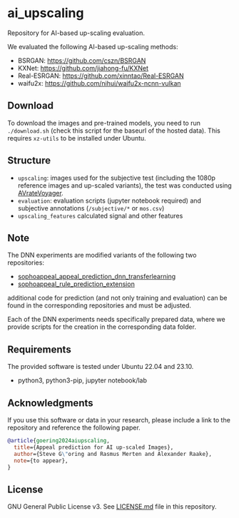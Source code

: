 # ai_upscaling
Repository for AI-based up-scaling evaluation.

We evaluated the following AI-based up-scaling methods:

* BSRGAN: https://github.com/cszn/BSRGAN
* KXNet: https://github.com/jiahong-fu/KXNet
* Real-ESRGAN: https://github.com/xinntao/Real-ESRGAN
* waifu2x: https://github.com/nihui/waifu2x-ncnn-vulkan


## Download 
To download the images and pre-trained models, you need to run `./download.sh` (check this script for the baseurl of the hosted data).
This requires `xz-utils` to be installed under Ubuntu.



## Structure

* `upscaling`: images used for the subjective test (including the 1080p reference images and up-scaled variants), the test was conducted using [AVrateVoyager](https://github.com/Telecommunication-Telemedia-Assessment/AVrateVoyager).
* `evaluation`: evaluation scripts (jupyter notebook required) and subjective annotations (`/subjective/*` or `mos.csv`)
* `upscaling_features` calculated signal and other features



## Note
The DNN experiments are modified variants of the following two repositories:

* [sophoappeal_appeal_prediction_dnn_transferlearning](https://github.com/Telecommunication-Telemedia-Assessment/sophoappeal_appeal_prediction_dnn_transferlearning)
* [sophoappeal_rule_prediction_extension](https://github.com/Telecommunication-Telemedia-Assessment/sophoappeal_rule_prediction_extension)

additional code for prediction (and not only training and evaluation) can be found in the corresponding repositories and must be adjusted.

Each of the DNN experiments needs specifically prepared data, where we provide scripts for the creation in the corresponding data folder.

## Requirements

The provided software is tested under Ubuntu 22.04 and 23.10.

* python3, python3-pip, jupyter notebook/lab




## Acknowledgments

If you use this software or data in your research, please include a link to the repository and reference the following paper.

```bibtex
@article{goering2024aiupscaling,
  title={Appeal prediction for AI up-scaled Images},
  author={Steve G\"oring and Rasmus Merten and Alexander Raake},
  note={to appear},
}

```

## License
GNU General Public License v3. See [LICENSE.md](./LICENSE.md) file in this repository.